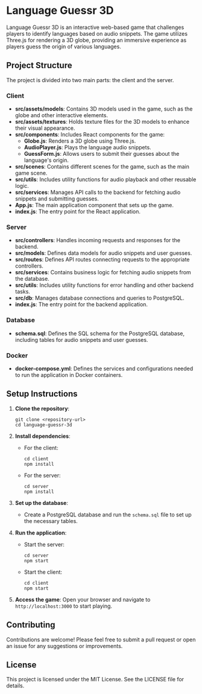 # Language Guessr 3D

Language Guessr 3D is an interactive web-based game that challenges players to identify languages based on audio snippets. The game utilizes Three.js for rendering a 3D globe, providing an immersive experience as players guess the origin of various languages.

## Project Structure

The project is divided into two main parts: the client and the server.

### Client

- **src/assets/models**: Contains 3D models used in the game, such as the globe and other interactive elements.
- **src/assets/textures**: Holds texture files for the 3D models to enhance their visual appearance.
- **src/components**: Includes React components for the game:
  - **Globe.js**: Renders a 3D globe using Three.js.
  - **AudioPlayer.js**: Plays the language audio snippets.
  - **GuessForm.js**: Allows users to submit their guesses about the language's origin.
- **src/scenes**: Contains different scenes for the game, such as the main game scene.
- **src/utils**: Includes utility functions for audio playback and other reusable logic.
- **src/services**: Manages API calls to the backend for fetching audio snippets and submitting guesses.
- **App.js**: The main application component that sets up the game.
- **index.js**: The entry point for the React application.

### Server

- **src/controllers**: Handles incoming requests and responses for the backend.
- **src/models**: Defines data models for audio snippets and user guesses.
- **src/routes**: Defines API routes connecting requests to the appropriate controllers.
- **src/services**: Contains business logic for fetching audio snippets from the database.
- **src/utils**: Includes utility functions for error handling and other backend tasks.
- **src/db**: Manages database connections and queries to PostgreSQL.
- **index.js**: The entry point for the backend application.

### Database

- **schema.sql**: Defines the SQL schema for the PostgreSQL database, including tables for audio snippets and user guesses.

### Docker

- **docker-compose.yml**: Defines the services and configurations needed to run the application in Docker containers.

## Setup Instructions

1. **Clone the repository**: 
   ```
   git clone <repository-url>
   cd language-guessr-3d
   ```

2. **Install dependencies**:
   - For the client:
     ```
     cd client
     npm install
     ```
   - For the server:
     ```
     cd server
     npm install
     ```

3. **Set up the database**:
   - Create a PostgreSQL database and run the `schema.sql` file to set up the necessary tables.

4. **Run the application**:
   - Start the server:
     ```
     cd server
     npm start
     ```
   - Start the client:
     ```
     cd client
     npm start
     ```

5. **Access the game**: Open your browser and navigate to `http://localhost:3000` to start playing.

## Contributing

Contributions are welcome! Please feel free to submit a pull request or open an issue for any suggestions or improvements.

## License

This project is licensed under the MIT License. See the LICENSE file for details.
